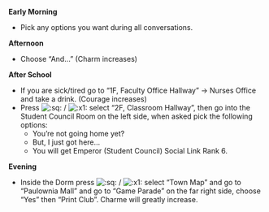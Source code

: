 **Early Morning**

- Pick any options you want during all conversations.

**Afternoon**

- Choose “And…” (Charm increases)

**After School**

- If you are sick/tired go to “1F, Faculty Office Hallway” -> Nurses Office and take a drink. (Courage increases)
- Press ![:sq:](/assets/square.png) / ![:x1:](/assets/x1.png) select “2F, Classroom Hallway”, then go into the Student Council Room on the left side, when asked pick the following options:
  - You’re not going home yet?
  - But, I just got here…
  - You will get Emperor (Student Council) Social Link Rank 6.

**Evening**

- Inside the Dorm press ![:sq:](/assets/square.png) / ![:x1:](/assets/x1.png) select “Town Map” and go to “Paulownia Mall” and go to “Game Parade” on the far right side, choose “Yes” then “Print Club”. Charme will greatly increase.
